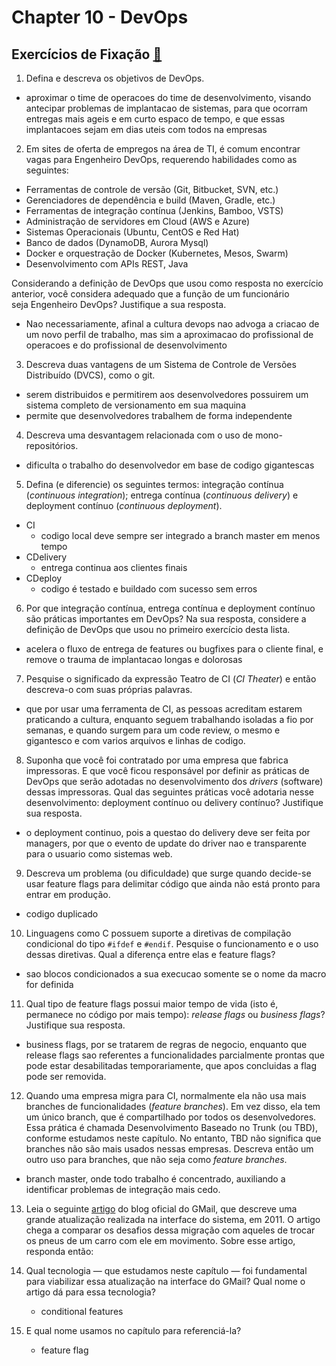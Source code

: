 # Chapter 10 - DevOps

## **Exercícios de Fixação [🔗](https://engsoftmoderna.info/cap10.html#exerc%C3%ADcios-de-fixa%C3%A7%C3%A3o)**

1. Defina e descreva os objetivos de DevOps.

- aproximar o time de operacoes do time de desenvolvimento, visando antecipar problemas de implantacao de sistemas, para que ocorram entregas mais ageis e em curto espaco de tempo, e que essas implantacoes sejam em dias uteis com todos na empresas

2. Em sites de oferta de empregos na área de TI, é comum encontrar vagas para Engenheiro DevOps, requerendo habilidades como as seguintes:

- Ferramentas de controle de versão (Git, Bitbucket, SVN, etc.)
- Gerenciadores de dependência e build (Maven, Gradle, etc.)
- Ferramentas de integração contínua (Jenkins, Bamboo, VSTS)
- Administração de servidores em Cloud (AWS e Azure)
- Sistemas Operacionais (Ubuntu, CentOS e Red Hat)
- Banco de dados (DynamoDB, Aurora Mysql)
- Docker e orquestração de Docker (Kubernetes, Mesos, Swarm)
- Desenvolvimento com APIs REST, Java

Considerando a definição de DevOps que usou como resposta no exercício anterior, você considera adequado que a função de um funcionário seja Engenheiro DevOps? Justifique a sua resposta.

- Nao necessariamente, afinal a cultura devops nao advoga a criacao de um novo perfil de trabalho, mas sim a aproximacao do profissional de operacoes e do profissional de desenvolvimento

3. Descreva duas vantagens de um Sistema de Controle de Versões Distribuído (DVCS), como o git.

- serem distribuidos e permitirem aos desenvolvedores possuirem um sistema completo de versionamento em sua maquina
- permite que desenvolvedores trabalhem de forma independente

4. Descreva uma desvantagem relacionada com o uso de mono-repositórios.

- dificulta o trabalho do desenvolvedor em base de codigo gigantescas

5. Defina (e diferencie) os seguintes termos: integração contínua (*continuous integration*); entrega contínua (*continuous delivery*) e deployment contínuo (*continuous deployment*).

- CI
    - codigo local deve sempre ser integrado a branch master em menos tempo
- CDelivery
    - entrega continua aos clientes finais
- CDeploy
    - codigo é testado e buildado com sucesso sem erros

6. Por que integração contínua, entrega contínua e deployment contínuo são práticas importantes em DevOps? Na sua resposta, considere a definição de DevOps que usou no primeiro exercício desta lista.

- acelera o fluxo de entrega de features ou bugfixes para o cliente final, e remove o trauma de implantacao longas e dolorosas

7. Pesquise o significado da expressão Teatro de CI (*CI Theater*) e então descreva-o com suas próprias palavras.

- que por usar uma ferramenta de CI, as pessoas acreditam estarem praticando a cultura, enquanto seguem trabalhando isoladas a fio por semanas, e quando surgem para um code review, o mesmo e gigantesco e com varios arquivos e linhas de codigo.

8. Suponha que você foi contratado por uma empresa que fabrica impressoras. E que você ficou responsável por definir as práticas de DevOps que serão adotadas no desenvolvimento dos *drivers* (software) dessas impressoras. Qual das seguintes práticas você adotaria nesse desenvolvimento: deployment contínuo ou delivery contínuo? Justifique sua resposta.

- o deployment continuo, pois a questao do delivery deve ser feita por managers, por que o evento de update do driver nao e transparente para o usuario como sistemas web.

9. Descreva um problema (ou dificuldade) que surge quando decide-se usar feature flags para delimitar código que ainda não está pronto para entrar em produção.

- codigo duplicado

10. Linguagens como C possuem suporte a diretivas de compilação condicional do tipo `#ifdef` e `#endif`. Pesquise o funcionamento e o uso dessas diretivas. Qual a diferença entre elas e feature flags?

- sao blocos condicionados a sua execucao somente se o nome da macro for definida

11. Qual tipo de feature flags possui maior tempo de vida (isto é, permanece no código por mais tempo): *release flags* ou *business flags*? Justifique sua resposta.

- business flags, por se tratarem de regras de negocio, enquanto que release  flags sao referentes a funcionalidades parcialmente prontas que pode estar desabilitadas temporariamente, que apos concluidas a flag pode ser removida.

12. Quando uma empresa migra para CI, normalmente ela não usa mais branches de funcionalidades (*feature branches*). Em vez disso, ela tem um único branch, que é compartilhado por todos os desenvolvedores. Essa prática é chamada Desenvolvimento Baseado no Trunk (ou TBD), conforme estudamos neste capítulo. No entanto, TBD não significa que branches não são mais usados nessas empresas. Descreva então um outro uso para branches, que não seja como *feature branches*.

- branch master, onde todo trabalho é concentrado, auxiliando a identificar problemas de integração mais cedo.

13. Leia o seguinte [artigo](https://gmail.googleblog.com/2011/12/developing-gmails-new-look.html) do blog oficial do GMail, que descreve uma grande atualização realizada na interface do sistema, em 2011. O artigo chega a comparar os desafios dessa migração com aqueles de trocar os pneus de um carro com ele em movimento. Sobre esse artigo, responda então:

1. Qual tecnologia — que estudamos neste capítulo — foi fundamental para viabilizar essa atualização na interface do GMail? Qual nome o artigo dá para essa tecnologia?
    - conditional features
2. E qual nome usamos no capítulo para referenciá-la?
    - feature flag